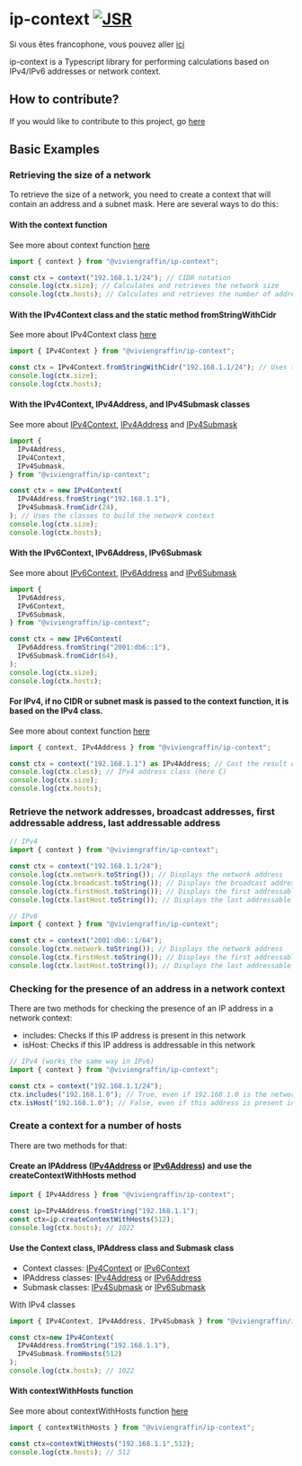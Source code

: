 # ip-context [![JSR](https://jsr.io/badges/@viviengraffin/ip-context)](https://jsr.io/@viviengraffin/ip-context)

Si vous êtes francophone, vous pouvez aller [ici](./md/fr/LISEZ_MOI.md)

ip-context is a Typescript library for performing calculations based on IPv4/IPv6
addresses or network context.

## How to contribute?

If you would like to contribute to this project, go [here](md/en/HOW_TO_CONTRIBUTE.md)

## Basic Examples

### Retrieving the size of a network

To retrieve the size of a network, you need to create a context that will
contain an address and a subnet mask. Here are several ways to do this:

#### With the context function

See more about context function [here](https://jsr.io/@viviengraffin/ip-context/doc/~/context)

```ts
import { context } from "@viviengraffin/ip-context";

const ctx = context("192.168.1.1/24"); // CIDR notation
console.log(ctx.size); // Calculates and retrieves the network size
console.log(ctx.hosts); // Calculates and retrieves the number of addressable IP addresses in this network
```

#### With the IPv4Context class and the static method fromStringWithCidr

See more about IPv4Context class [here](https://jsr.io/@viviengraffin/ip-context/doc/~/IPv4Context)

```ts
import { IPv4Context } from "@viviengraffin/ip-context";

const ctx = IPv4Context.fromStringWithCidr("192.168.1.1/24"); // Uses the IPv4Context class to directly determine the type
console.log(ctx.size);
console.log(ctx.hosts);
```

#### With the IPv4Context, IPv4Address, and IPv4Submask classes

See more about [IPv4Context](https://jsr.io/@viviengraffin/ip-context/doc/~/IPv4Context), [IPv4Address](https://jsr.io/@viviengraffin/ip-context/doc/~/IPv4Address) and [IPv4Submask](https://jsr.io/@viviengraffin/ip-context/doc/~/IPv4Submask)

```ts
import {
  IPv4Address,
  IPv4Context,
  IPv4Submask,
} from "@viviengraffin/ip-context";

const ctx = new IPv4Context(
  IPv4Address.fromString("192.168.1.1"),
  IPv4Submask.fromCidr(24),
); // Uses the classes to build the network context
console.log(ctx.size);
console.log(ctx.hosts);
```

#### With the IPv6Context, IPv6Address, IPv6Submask

See more about [IPv6Context](https://jsr.io/@viviengraffin/ip-context/doc/~/IPv6Context), [IPv6Address](https://jsr.io/@viviengraffin/ip-context/doc/~/IPv6Address) and [IPv6Submask](https://jsr.io/@viviengraffin/ip-context/doc/~/IPv6Submask)

```ts
import {
  IPv6Address,
  IPv6Context,
  IPv6Submask,
} from "@viviengraffin/ip-context";

const ctx = new IPv6Context(
  IPv6Address.fromString("2001:db6::1"),
  IPv6Submask.fromCidr(64),
);
console.log(ctx.size);
console.log(ctx.hosts);
```

#### For IPv4, if no CIDR or subnet mask is passed to the context function, it is based on the IPv4 class.

See more about context function [here](https://jsr.io/@viviengraffin/ip-context/doc/~/context)

```ts
import { context, IPv4Address } from "@viviengraffin/ip-context";

const ctx = context("192.168.1.1") as IPv4Address; // Cast the result of context so that TypeScript understands that we are expecting an instance of IPv4Context
console.log(ctx.class); // IPv4 address class (here C)
console.log(ctx.size);
console.log(ctx.hosts);
```

### Retrieve the network addresses, broadcast addresses, first addressable address, last addressable address

```ts
// IPv4
import { context } from "@viviengraffin/ip-context";

const ctx = context("192.168.1.1/24");
console.log(ctx.network.toString()); // Displays the network address
console.log(ctx.broadcast.toString()); // Displays the broadcast address
console.log(ctx.firstHost.toString()); // Displays the first addressable address
console.log(ctx.lastHost.toString()); // Displays the last addressable address

// IPv6
import { context } from "@viviengraffin/ip-context";

const ctx = context("2001:db6::1/64");
console.log(ctx.network.toString()); // Displays the network address
console.log(ctx.firstHost.toString()); // Displays the first addressable address
console.log(ctx.lastHost.toString()); // Displays the last addressable address
```

### Checking for the presence of an address in a network context

There are two methods for checking the presence of an IP address in a network
context:

- includes: Checks if this IP address is present in this network
- isHost: Checks if this IP address is addressable in this network

```ts
// IPv4 (works the same way in IPv6)
import { context } from "@viviengraffin/ip-context";

const ctx = context("192.168.1.1/24");
ctx.includes("192.168.1.0"); // True, even if 192.168.1.0 is the network address, it is present in this network
ctx.isHost("192.168.1.0"); // False, even if this address is present in this network, it is the network address that is not addressable
```

### Create a context for a number of hosts

There are two methods for that:

#### Create an IPAddress ([IPv4Address](https://jsr.io/@viviengraffin/ip-context/doc/~/IPv4Address) or [IPv6Address](https://jsr.io/@viviengraffin/ip-context/doc/~/IPv6Address)) and use the createContextWithHosts method

```ts
import { IPv4Address } from "@viviengraffin/ip-context";

const ip=IPv4Address.fromString("192.168.1.1");
const ctx=ip.createContextWithHosts(512);
console.log(ctx.hosts); // 1022
```

#### Use the Context class, IPAddress class and Submask class

- Context classes: [IPv4Context](https://jsr.io/@viviengraffin/ip-context/doc/~/IPv4Context) or [IPv6Context](https://jsr.io/@viviengraffin/ip-context/doc/~/IPv6Context)
- IPAddress classes: [IPv4Address](https://jsr.io/@viviengraffin/ip-context/doc/~/IPv4Address) or [IPv6Address](https://jsr.io/@viviengraffin/ip-context/doc/~/IPv6Address)
- Submask classes: [IPv4Submask](https://jsr.io/@viviengraffin/ip-context/doc/~/IPv4Submask) or [IPv6Submask](https://jsr.io/@viviengraffin/ip-context/doc/~/IPv6Submask)

With IPv4 classes

```ts
import { IPv4Context, IPv4Address, IPv4Submask } from "@viviengraffin/ip-context";

const ctx=new IPv4Context(
  IPv4Address.fromString("192.168.1.1"),
  IPv4Submask.fromHosts(512)
);
console.log(ctx.hosts); // 1022
```

#### With contextWithHosts function

See more about contextWithHosts function [here](https://jsr.io/@viviengraffin/ip-context/doc/~/contextWithHosts)

```ts
import { contextWithHosts } from "@viviengraffin/ip-context";

const ctx=contextWithHosts("192.168.1.1",512);
console.log(ctx.hosts); // 512
```